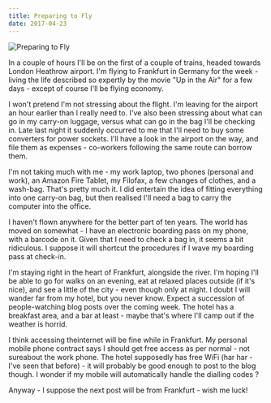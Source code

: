 ```yaml
---
title: Preparing to Fly
date: 2017-04-23
---
```


![Preparing to Fly](https://source.unsplash.com/s9CC2SKySJM/1600x900)

In a couple of hours I'll be on the first of a couple of trains, headed towards London Heathrow airport. I'm flying to Frankfurt in Germany for the week - living the life described so expertly by the movie "Up in the Air" for a few days - except of course I'll be flying economy.

I won't pretend I'm not stressing about the flight. I'm leaving for the airport an hour earlier than I really need to. I've also been stressing about what can go in my carry-on luggage, versus what can go in the bag I'll be checking in. Late last night it suddenly occurred to me that I'll need to buy some converters for power sockets. I'll have a look in the airport on the way, and file them as expenses - co-workers following the same route can borrow them.

I'm not taking much with me - my work laptop, two phones (personal and work), an Amazon Fire Tablet, my Filofax, a few changes of clothes, and a wash-bag. That's pretty much it. I did entertain the idea of fitting everything into one carry-on bag, but then realised I'll need a bag to carry the computer into the office.

I haven't flown anywhere for the better part of ten years. The world has moved on somewhat - I have an electronic boarding pass on my phone, with a barcode on it. Given that I need to check a bag in, it seems a bit ridiculous. I suppose it will shortcut the procedures if I wave my boarding pass at check-in.

I'm staying right in the heart of Frankfurt, alongside the river. I'm hoping I'll be able to go for walks on an evening, eat at relaxed places outside (if it's nice), and see a little of the city - even though only at night. I doubt I will wander far from my hotel, but you never know. Expect a succession of people-watching blog posts over the coming week. The hotel has a breakfast area, and a bar at least - maybe that's where I'll camp out if the weather is horrid.

I think accessing theinternet will be fine while in Frankfurt. My personal mobile phone contract says I should get free access as per normal - not sureabout the work phone. The hotel supposedly has free WiFi (har har - I've seen that before) - it will probably be good enough to post to the blog though. I wonder if my mobile will automatically handle the dialling codes ?

Anyway - I suppose the next post will be from Frankfurt - wish me luck!